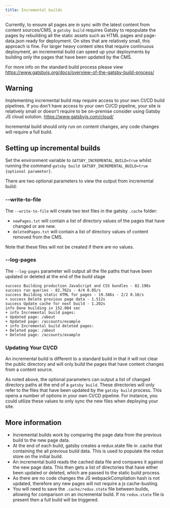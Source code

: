 ```yaml
---
title: Incremental builds
---
```


Currently, to ensure all pages are in sync with the latest content from content sources/CMS, a `gatsby build` requires Gatsby to repopulate the pages by rebuilding all the static assets such as HTML pages and page-data.json ready for deployment. On sites that are relatively small, this approach is fine. For larger heavy content sites that require continuous deployment, an incremental build can speed up your deployments by building only the pages that have been updated by the CMS.

For more info on the standard build process please view https://www.gatsbyjs.org/docs/overview-of-the-gatsby-build-process/

## Warning

Implementing incremental build may require access to your own CI/CD build pipelines. If you don't have access to your own CI/CD pipeline, your site is relatively small or doesn't require to be on-premise consider using Gatsby JS cloud solution. https://www.gatsbyjs.com/cloud/

Incremental build should only run on content changes, any code changes will require a full build.

## Setting up incremental builds

Set the environment variable to `GATSBY_INCREMENTAL_BUILD=true` whilst running the command `gatsby build GATSBY_INCREMENTAL_BUILD=true {optional parameter}`.

There are two optional parameters to view the output from incremental build:

### --write-to-file

The `--write-to-file` will create two text files in the gatsby `.cache` folder:

- `newPages.txt` will contain a list of directory values of the pages that have changed or are new.
- `deletedPages.txt` will contain a list of directory values of content removed from the CMS.

Note that these files will not be created if there are no values.

### --log-pages

The `--log-pages` parameter will output all the file paths that have been updated or deleted at the end of the build stage

```
success Building production JavaScript and CSS bundles - 82.198s
success run queries - 82.762s - 4/4 0.05/s
success Building static HTML for pages - 19.386s - 2/2 0.10/s
+ success Delete previous page data - 1.512s
success Update cache for next build - 1.202s
info Done building in 152.084 sec
+ info Incremental build pages:
+ Updated page: /about
+ Updated page: /accounts/example
+ info Incremental build deleted pages:
+ Deleted page: /about
+ Deleted page: /accounts/example

```

### Updating Your CI/CD

An incremental build is different to a standard build in that it will not clear the public directory and will only build the pages that have content changes from a content source.

As noted above, the optional parameters can output a list of changed directory paths at the end of a `gatsby build`. These directories will only refer to the files that have been updated by the `gatsby build` process.
This opens a number of options in your own CI/CD pipeline. For instance, you could utilize these values to only sync the new files when deploying your site.

## More information

- Incremental builds work by comparing the page data from the previous build to the new page data.
- At the end of each build, gatsby creates a redux.state file in .cache that containing the all previous build data. This is used to populate the redux store on the initial build.
- An incremental build reads the cached data file and compares it against the new page data. This then gets a list of directories that have either been updated or deleted, which are passed to the static build process.
- As there are no code changes the JS webpackCompilation hash is not updated, therefore any new pages will not require a js cache-busting.
- You will need to save the `.cache/redux.state` file between builds, allowing for comparison on an incremental build. If no `redux.state` file is present then a full build will be triggered.
